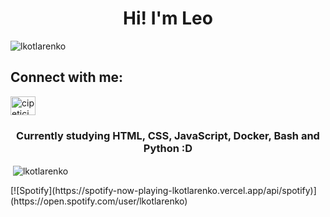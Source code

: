<!-- Thanks to https://github.com/rahuldkjain/github-profile-readme-generator -->
<h1 align="center">Hi! I'm Leo</h1>

<p align="left"> <img src="https://komarev.com/ghpvc/?username=lkotlarenko&label=Profile%20views&color=0e75b6&style=flat" alt="lkotlarenko" /> </p>

<h2 align="left">Connect with me:</h3>
<p align="left">
<a href="https://twitter.com/cipetici" target="blank"><img align="center" src="https://raw.githubusercontent.com/rahuldkjain/github-profile-readme-generator/master/src/images/icons/Social/twitter.svg" alt="cipetici" height="30" width="40" /></a>
</p>
<h3 align="center">Currently studying HTML, CSS, JavaScript, Docker, Bash and Python :D</h2>
<p>&nbsp;<img align="center" src="https://github-readme-stats.vercel.app/api?username=lkotlarenko&show_icons=true&theme=dark&locale=en" alt="lkotlarenko" /></p>
<!-- Spotify Now Playing Card https://github.com/novatorem/novatorem -->
[![Spotify](https://spotify-now-playing-lkotlarenko.vercel.app/api/spotify)](https://open.spotify.com/user/lkotlarenko)
